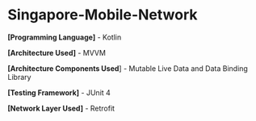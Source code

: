 # Singapore-Mobile-Network


**[Programming Language]** - Kotlin

**[Architecture Used]** - MVVM

**[Architecture Components Used**] - Mutable Live Data and Data Binding Library

**[Testing Framework]** - JUnit 4 

**[Network Layer Used]** - Retrofit 


